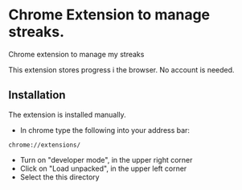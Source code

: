 # Chrome Extension to manage streaks.
Chrome extension to manage my streaks

This extension stores progress i the browser. No account is needed.

## Installation
The extension is installed manually.
* In chrome type the following into your address bar:
```
chrome://extensions/
```
* Turn on "developer mode", in the upper right corner
* Click on "Load unpacked", in the upper left corner
* Select the this directory